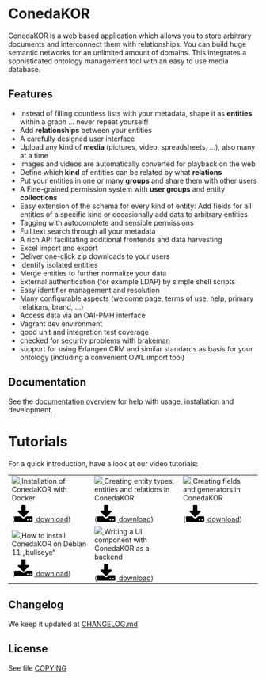 # ConedaKOR

ConedaKOR is a web based application which allows you to store arbitrary
documents and interconnect them with relationships. You can build huge semantic
networks for an unlimited amount of domains. This integrates a sophisticated
ontology management tool with an easy to use media database.

## Features

* Instead of filling countless lists with your metadata, shape it as
  **entities** within a graph ... never repeat yourself!
* Add **relationships** between your entities
* A carefully designed user interface
* Upload any kind of **media** (pictures, video, spreadsheets, …), also many at
  a time
* Images and videos are automatically converted for playback on the web
* Define which **kind** of entities can be related by what **relations**
* Put your entities in one or many **groups** and share them with other users
* A Fine-grained permission system with **user groups** and entity
  **collections**
* Easy extension of the schema for every kind of entity: Add fields for all
  entities of a specific kind or occasionally add data to arbitrary entities
* Tagging with autocomplete and sensible permissions
* Full text search through all your metadata
* A rich API facilitating additional frontends and data harvesting
* Excel import and export
* Deliver one-click zip downloads to your users
* Identify isolated entities
* Merge entities to further normalize your data
* External authentication (for example LDAP) by simple shell scripts
* Easy identifier management and resolution
* Many configurable aspects (welcome page, terms of use, help, primary
  relations, brand, …)
* Access data via an OAI-PMH interface
* Vagrant dev environment
* good unit and integration test coverage
* checked for security problems with
  [brakeman](https://github.com/presidentbeef/brakeman)
* support for using Erlangen CRM and similar standards as basis for your
  ontology (including a convenient OWL import tool)

## Documentation

See the [documentation overview](docs/overview.md) for help with usage,
installation and development.

# Tutorials

For a quick introduction, have a look at our video tutorials:

<table>
  <tr>
    <td>
      <a href="https://www.youtube.com/watch?v=S7HrlhOMVkc">
        <img src="https://img.youtube.com/vi/S7HrlhOMVkc/0.jpg" />
      </a>
      Installation of ConedaKOR with Docker
      <div>
        (<a
          href="https://coneda.net/wp-content/uploads/2023/02/Docker-Installation.mov"
          download="true"
        ><img src="docs/icons/download.svg" /> download</a>)
      </div>
    </td>
    <td>
      <a href="https://www.youtube.com/watch?v=vAR8FjORVzg">
        <img src="https://img.youtube.com/vi/vAR8FjORVzg/0.jpg" />
      </a>
      Creating entity types, entities and relations in ConedaKOR
      <div>
        (<a
          href="https://coneda.net/wp-content/uploads/2023/02/Entitaetstypen-und-Entitaeten.mov"
          download="true"
        ><img src="docs/icons/download.svg" /> download</a>)
      </div>
    </td>
    <td>
      <a href="https://www.youtube.com/watch?v=801feeJ3Zuc">
        <img src="https://img.youtube.com/vi/801feeJ3Zuc/0.jpg" />
      </a>
      Creating fields and generators in ConedaKOR
      <div>
        (<a
          href="https://coneda.net/wp-content/uploads/2023/02/Fields.mov"
          download="true"
        ><img src="docs/icons/download.svg" /> download</a>)
      </div>
    </td>
  </tr>
  <tr>
    <td>
      <div>
        <a href="https://www.youtube.com/watch?v=ejQngJ2Zp-Y">
          <img src="https://img.youtube.com/vi/ejQngJ2Zp-Y/0.jpg" />
        </a>
        How to install ConedaKOR on Debian 11 „bullseye“
        <div>
          (<a
            href="https://coneda.net/wp-content/uploads/2023/02/Installation-KOR-Debian.mov"
            download="true"
          ><img src="docs/icons/download.svg" /> download</a>)
        </div>
      </div>
    </td>
    <td>
      <div>
        <a href="https://www.youtube.com/watch?v=0dWDk4LCl4I">
          <img src="https://img.youtube.com/vi/0dWDk4LCl4I/0.jpg" />
        </a>
        Writing a UI component with ConedaKOR as a backend
        <div>
          (<a
            href="https://coneda.net/wp-content/uploads/2023/02/UI-component-KOR-backend.mov"
            download="true"
          ><img src="docs/icons/download.svg" /> download</a>)
        </div>
      </div>
    </td>
  </tr>
</table>

## Changelog

We keep it updated at [CHANGELOG.md](CHANGELOG.md)

## License

See file [COPYING](COPYING)
